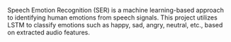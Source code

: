 Speech Emotion Recognition (SER) is a machine learning-based approach to identifying human emotions from speech signals. This project utilizes LSTM to classify emotions such as happy, sad, angry, neutral, etc., based on extracted audio features.
